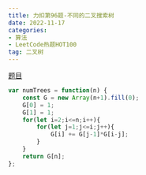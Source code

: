 ```yaml
---
title: 力扣第96题-不同的二叉搜索树
date: 2022-11-17
categories:
- 算法
- LeetCode热题HOT100
tag: 二叉树
---
```


[题目](https://leetcode.cn/problems/unique-binary-search-trees/)

```js
var numTrees = function(n) {
    const G = new Array(n+1).fill(0);
    G[0] = 1;
    G[1] = 1;
    for(let i=2;i<=n;i++){
        for(let j=1;j<=i;j++){
            G[i] += G[j-1]*G[i-j];
        }
    }
    return G[n];
};
```